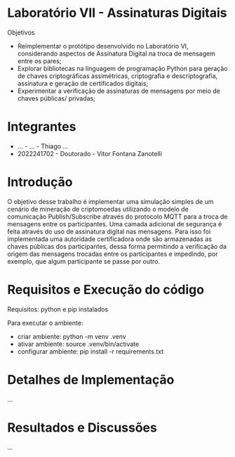 # Laboratório VII - Assinaturas Digitais

Objetivos
* Reimplementar o protótipo desenvolvido no Laboratório VI, considerando aspectos de Assinatura
Digital na troca de mensagem entre os pares;
* Explorar bibliotecas na linguagem de programação Python para geração de chaves criptográficas
assimétricas, criptografia e descriptografia, assinatura e geração de certificados digitais;
* Experimentar a verificação de assinaturas de mensagens por meio de chaves públicas/ privadas;


# Integrantes

* ... - ... - Thiago ...
* 2022241702 - Doutorado - Vitor Fontana Zanotelli 

# Introdução

O objetivo desse trabalho é implementar uma simulação simples de um cenário de mineração de criptomoedas utilizando o modelo de comunicação Publish/Subscribe através do protocolo MQTT para a troca de mensagens entre os participantes. Uma camada adicional de segurança é feita através do uso de assinatura digital nas mensagens. Para isso foi implementada uma autoridade certificadora onde são armazenadas as chaves públicas dos participantes, dessa forma permitindo a verificação da origem das mensagens trocadas entre os participantes e impedindo, por exemplo, que algum participante se passe por outro.

# Requisitos e Execução do código

Requisitos: python e pip instalados

Para executar o ambiente:

* criar ambiente: python -m venv .venv
* ativar ambiente: source .venv/bin/activate
* configurar ambiente: pip install -r requirements.txt

# Detalhes de Implementação 

...

# Resultados e Discussões

...

